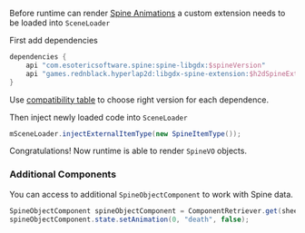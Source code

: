 Before runtime can render [Spine Animations](http://en.esotericsoftware.com/) a custom extension needs to be loaded into `SceneLoader`

First add dependencies
```groovy
dependencies {
    api "com.esotericsoftware.spine:spine-libgdx:$spineVersion"
    api "games.rednblack.hyperlap2d:libgdx-spine-extension:$h2dSpineExtension"
}
```

Use [compatibility table](https://github.com/rednblackgames/h2d-libgdx-spine-extension) to choose right version for each dependence.

Then inject newly loaded code into `SceneLoader`

```Java
mSceneLoader.injectExternalItemType(new SpineItemType());
```

Congratulations! Now runtime is able to render `SpineVO` objects.

### Additional Components

You can access to additional `SpineObjectComponent` to work with Spine data.

```Java
SpineObjectComponent spineObjectComponent = ComponentRetriever.get(sheepAnimation, SpineObjectComponent.class);
spineObjectComponent.state.setAnimation(0, "death", false);
```